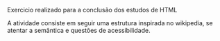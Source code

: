 Exercicio realizado para a conclusão dos estudos de HTML

A atividade consiste em seguir uma estrutura inspirada no wikipedia, se atentar a semântica e questões de acessibilidade. 
